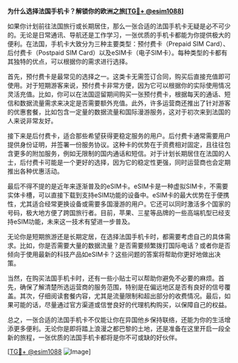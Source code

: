 **为什么选择法国手机卡？解锁你的欧洲之旅[[TG💪+ @esim1088](https://t.me/s/esim1088)]**

如果你计划前往法国旅行或长期居住，那么一张合适的法国手机卡无疑是必不可少的。无论是日常通讯、导航还是工作学习，一张优质的手机卡都能为你提供极大的便利。在法国，手机卡大致分为三种主要类型：预付费卡（Prepaid SIM Card）、后付费卡（Postpaid SIM Card）以及eSIM卡（电子SIM卡）。每种类型的卡都有其独特的优点，可以根据你的需求进行选择。

首先，预付费卡是最常见的选择之一。这类卡无需签订合同，购买后直接充值即可使用。对于短期游客来说，预付费卡非常方便，因为它可以根据你的实际使用情况灵活充值。比如，你可以在法国逗留期间购买一张预付费卡，根据每天的通话、短信和数据流量需求来决定是否需要额外充值。此外，许多运营商还推出了针对游客的优惠套餐，比如包含一定量的数据流量和国际漫游服务，这对于初次来到法国的人来说非常友好。

接下来是后付费卡，适合那些希望获得更稳定服务的用户。后付费卡通常需要用户提供身份证明，并签署一份服务协议。这种卡的优势在于资费相对固定，且往往包含更多的附加服务，例如无限制的国内通话和短信。对于计划长期居住在法国的人士，后付费卡可能是一个更好的选择，因为它的稳定性更强，同时运营商也会定期推出各种优惠活动。

最后不得不提的是近年来逐渐普及的eSIM卡。eSIM卡是一种虚拟SIM卡，不需要实体卡槽，可以直接下载到支持eSIM功能的设备中。eSIM卡的最大优势在于便携性，尤其适合经常更换设备或需要多国漫游的用户。它还可以同时激活多个国家的号码，极大地方便了跨国旅行者。目前，苹果、三星等品牌的一些高端机型已经支持eSIM功能，未来这一技术有望进一步普及。

无论你是短期旅游还是长期定居，在选择法国手机卡时，都需要考虑自己的具体需求。比如，你是否需要大量的数据流量？是否需要频繁拨打国际电话？或者你是否倾向于使用最新的科技产品如eSIM卡？这些问题的答案将帮助你更好地做出决策。

当然，在购买法国手机卡时，还有一些小贴士可以帮助你避免不必要的麻烦。首先，确保了解清楚所选运营商的服务范围，特别是在偏远地区是否有良好的信号覆盖。其次，仔细阅读套餐内容，尤其是流量限制和超出部分的收费情况。最后，如果可能的话，尽量通过官方渠道或信誉良好的代理机构购买，以保障自己的权益。

总之，一张合适的法国手机卡不仅能让你在异国他乡保持联络，还能为你的生活增添更多便利。无论你是即将踏上浪漫之都巴黎的土地，还是准备在这里开启一段全新的旅程，一张优质的法国手机卡都将是你不可或缺的好伙伴。

[[TG💪+ @esim1088](https://t.me/s/esim1088) ![Image](https://i.postimg.cc/4NQfJmqS/Snipaste-2025-05-13-00-14-12.png)]